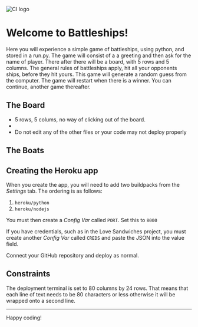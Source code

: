 ![CI logo](https://codeinstitute.s3.amazonaws.com/fullstack/ci_logo_small.png)

# Welcome to Battleships! 
Here you will experience a simple game of battleships, using python, and stored in a run.py. 
The game will consist of a a greeting and then ask for the name of player. There after there will be a board, with 5 rows and 5 columns.
The general rules of battleships apply, hit all your opponents ships, before they hit yours.
This game will generate a random guess from the computer. 
The game will restart when there is a winner. You can continue, another game thereafter.

## The Board

* 5 rows, 5 colums, no way of clicking out of the board.
*
* Do not edit any of the other files or your code may not deploy properly




## The Boats

## Creating the Heroku app

When you create the app, you will need to add two buildpacks from the _Settings_ tab. The ordering is as follows:

1. `heroku/python`
2. `heroku/nodejs`

You must then create a _Config Var_ called `PORT`. Set this to `8000`

If you have credentials, such as in the Love Sandwiches project, you must create another _Config Var_ called `CREDS` and paste the JSON into the value field.

Connect your GitHub repository and deploy as normal.

## Constraints

The deployment terminal is set to 80 columns by 24 rows. That means that each line of text needs to be 80 characters or less otherwise it will be wrapped onto a second line.

-----
Happy coding!
